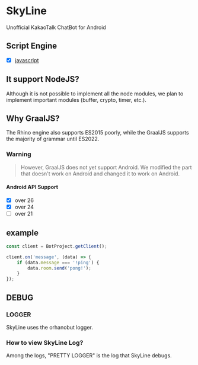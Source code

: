 # SkyLine
Unofficial KakaoTalk ChatBot for Android
## Script Engine
- [x] [javascript](https://github.com/oracle/graaljs)
## It support NodeJS?
Although it is not possible to implement all the node modules, we plan to implement important modules (buffer, crypto, timer, etc.).
## Why GraalJS?
The Rhino engine also supports ES2015 poorly, while the GraalJS supports the majority of grammar until ES2022.
### Warning
> However, GraalJS does not yet support Android.
> We modified the part that doesn't work on Android and changed it to work on Android.
#### Android API Support
- [x] over 26
- [x] over 24
- [ ] over 21
## example
```javascript
const client = BotProject.getClient();

client.on('message', (data) => {
    if (data.message === '!ping') {
        data.room.send('pong!');
    }
});
```

## DEBUG
### LOGGER
SkyLine uses the orhanobut logger.
### How to view SkyLine Log?
Among the logs, "PRETTY LOGGER" is the log that SkyLine debugs.